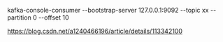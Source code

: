 kafka-console-consumer --bootstrap-server 127.0.0.1:9092 --topic xx --partition 0 --offset 10

https://blog.csdn.net/a1240466196/article/details/113342100
